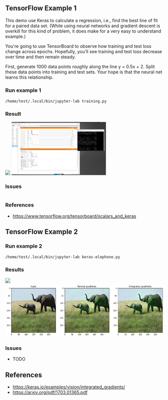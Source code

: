 ## TensorFlow Example 1
This demo use Keras to calculate a regression, i.e., find the best line of fit for a paired data set.
(While using neural networks and gradient descent is overkill for this kind of problem, it does make for a very easy to understand example.)

You're going to use TensorBoard to observe how training and test loss change across epochs. Hopefully, you'll see training and test loss decrease over time and then remain steady.

First, generate 1000 data points roughly along the line y = 0.5x + 2. Split these data points into training and test sets. Your hope is that the neural net learns this relationship.
### Run example 1
```
/home/test/.local/bin/jupyter-lab training.py
```
### Result


<img src="./example1/loss-1-before.png" width="300">

<img src="./example1/loss-1-after.png" width="300">


### Issues
```

```
### References
  * https://www.tensorflow.org/tensorboard/scalars_and_keras

## TensorFlow Example 2


### Run example 2
```
/home/test/.local/bin/jupyter-lab keras-elephone.py 
```
### Results

<img src="./example2/integrated_gradients_3_1.png" width="300">

<img src="./example2/integrated_gradients_9_1.png" width="900">

### Issues

* TODO

## References
* https://keras.io/examples/vision/integrated_gradients/
* https://arxiv.org/pdf/1703.01365.pdf



